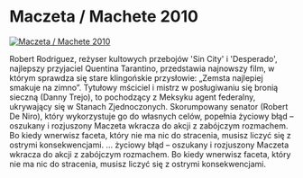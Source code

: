 Maczeta / Machete 2010 
=============
[![Maczeta / Machete 2010 ](http://vidos.pl/images/player.gif)](http://vidos.pl/maczeta-machete-2010)

 Robert Rodriguez, reżyser kultowych przebojów 'Sin City' i 'Desperado', najlepszy przyjaciel Quentina Tarantino, przedstawia najnowszy film, w którym sprawdza się stare klingońskie przysłowie: „Zemsta najlepiej smakuje na zimno”. Tytułowy mściciel i mistrz w posługiwaniu się bronią sieczną (Danny Trejo), to pochodzący z Meksyku agent federalny, ukrywający się w Stanach Zjednoczonych. Skorumpowany senator (Robert De Niro), który wykorzystuje go do własnych celów, popełnia życiowy błąd – oszukany i rozjuszony Maczeta wkracza do akcji z zabójczym rozmachem. Bo kiedy wnerwisz faceta, który nie ma nic do stracenia, musisz liczyć się z ostrymi konsekwencjami.   ... życiowy błąd – oszukany i rozjuszony Maczeta wkracza do akcji z zabójczym rozmachem. Bo kiedy wnerwisz faceta, który nie ma nic do stracenia, musisz liczyć się z ostrymi konsekwencjami.
